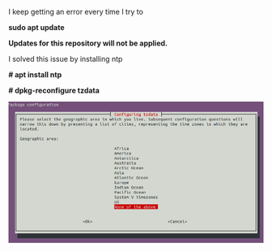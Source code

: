 I keep getting an error every time I try to 

**sudo apt update**

**Updates for this repository will not be applied.**

I solved this issue by installing ntp

**# apt install ntp**

**# dpkg-reconfigure tzdata**

![img](img/tzdata.png)



